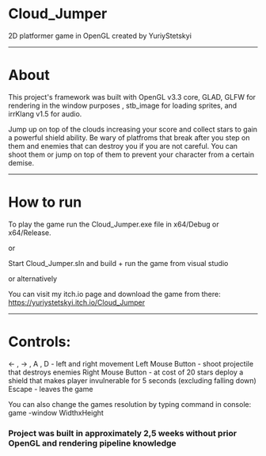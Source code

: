# Cloud_Jumper

2D platformer game in OpenGL created by YuriyStetskyi

----------------------------------------------------------------------

# About

This project's framework was built with OpenGL v3.3 core, GLAD, GLFW for 
rendering in the window purposes , stb_image for loading sprites, 
and irrKlang v1.5 for audio.

Jump up on top of the clouds increasing your score and collect
stars to gain a powerful shield ability. Be wary of platfroms 
that break after you step on them and enemies that can destroy
you if you are not careful. You can shoot them or jump on top
of them to prevent your character from a certain demise.

----------------------------------------------------------------------

# How to run

To play the game run the Cloud_Jumper.exe file in x64/Debug or x64/Release.

or

Start Cloud_Jumper.sln and build + run the game from visual studio

or alternatively

You can visit my itch.io page and download the game from there:
https://yuriystetskyi.itch.io/Cloud_Jumper

----------------------------------------------------------------------

# Controls:

<- , -> , A , D - left and right movement
Left Mouse Button - shoot projectile that destroys enemies
Right Mouse Button - at cost of 20 stars deploy a shield that
makes player invulnerable for 5 seconds (excluding falling down)
Escape - leaves the game

You can also change the games resolution by typing command in console:
game -window WidthxHeight

### Project was built in approximately 2,5 weeks without prior OpenGL and rendering pipeline knowledge